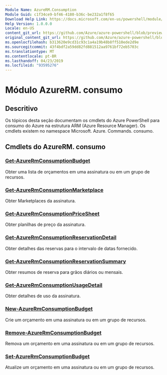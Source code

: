 ```yaml
---
Module Name: AzureRM.Consumption
Module Guid: c1f34ce9-bf46-4180-b36c-be232a1f8f65
Download Help Link: https://docs.microsoft.com/en-us/powershell/module/azurerm.consumption
Help Version: 1.0.0.0
Locale: en-US
content_git_url: https://github.com/Azure/azure-powershell/blob/preview/src/ResourceManager/Consumption/Commands.Consumption/help/AzureRM.Consumption.md
original_content_git_url: https://github.com/Azure/azure-powershell/blob/preview/src/ResourceManager/Consumption/Commands.Consumption/help/AzureRM.Consumption.md
ms.openlocfilehash: b313620e9cd31c93c1a4a19b48b8ff510ede2d9e
ms.sourcegitcommit: 43f4bdf2a59dd82fd881512aa9761bf72eb5703c
ms.translationtype: MT
ms.contentlocale: pt-BR
ms.lasthandoff: 04/23/2019
ms.locfileid: "93595276"
---
```

# Módulo AzureRM. consumo
## Descritivo
Os tópicos desta seção documentam os cmdlets do Azure PowerShell para consumo do Azure na estrutura ARM (Azure Resource Manager). Os cmdlets existem no namespace Microsoft. Azure. Commands. consumo.

## Cmdlets do AzureRM. consumo
### [Get-AzureRmConsumptionBudget](Get-AzureRmConsumptionBudget.md)
Obter uma lista de orçamentos em uma assinatura ou em um grupo de recursos.

### [Get-AzureRmConsumptionMarketplace](Get-AzureRmConsumptionMarketplace.md)
Obter Marketplaces da assinatura.

### [Get-AzureRmConsumptionPriceSheet](Get-AzureRmConsumptionPriceSheet.md)
Obter planilhas de preço da assinatura.

### [Get-AzureRmConsumptionReservationDetail](Get-AzureRmConsumptionReservationDetail.md)
Obter detalhes das reservas para o intervalo de datas fornecido.

### [Get-AzureRmConsumptionReservationSummary](Get-AzureRmConsumptionReservationSummary.md)
Obter resumos de reserva para grãos diários ou mensais.

### [Get-AzureRmConsumptionUsageDetail](Get-AzureRmConsumptionUsageDetail.md)
Obter detalhes de uso da assinatura.

### [New-AzureRmConsumptionBudget](New-AzureRmConsumptionBudget.md)
Crie um orçamento em uma assinatura ou em um grupo de recursos.

### [Remove-AzureRmConsumptionBudget](Remove-AzureRmConsumptionBudget.md)
Remova um orçamento em uma assinatura ou em um grupo de recursos.

### [Set-AzureRmConsumptionBudget](Set-AzureRmConsumptionBudget.md)
Atualize um orçamento em uma assinatura ou em um grupo de recursos.

